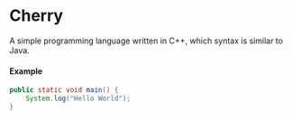 # Cherry
A simple programming language written in C++, which syntax is similar to Java.

#### Example
```java
public static void main() {
    System.log("Hello World");
}
```
